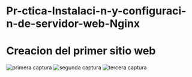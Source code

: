# Pr-ctica-Instalaci-n-y-configuraci-n-de-servidor-web-Nginx

# Creacion del primer sitio web
 ![primera captura](Pr-ctica-Instalaci-n-y-configuraci-n-de-servidor-web-Nginx\capturas\captura1.PNG)
 ![segunda captura](Pr-ctica-Instalaci-n-y-configuraci-n-de-servidor-web-Nginx\capturas\captura2.PNG)
 ![tercera captura](Pr-ctica-Instalaci-n-y-configuraci-n-de-servidor-web-Nginx\capturas\captura3.PNG)


